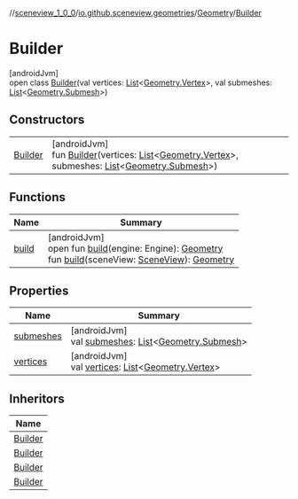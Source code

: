 //[sceneview_1_0_0](../../../../index.md)/[io.github.sceneview.geometries](../../index.md)/[Geometry](../index.md)/[Builder](index.md)

# Builder

[androidJvm]\
open class [Builder](index.md)(val vertices: [List](https://kotlinlang.org/api/latest/jvm/stdlib/kotlin.collections/-list/index.html)&lt;[Geometry.Vertex](../-vertex/index.md)&gt;, val submeshes: [List](https://kotlinlang.org/api/latest/jvm/stdlib/kotlin.collections/-list/index.html)&lt;[Geometry.Submesh](../-submesh/index.md)&gt;)

## Constructors

| | |
|---|---|
| [Builder](-builder.md) | [androidJvm]<br>fun [Builder](-builder.md)(vertices: [List](https://kotlinlang.org/api/latest/jvm/stdlib/kotlin.collections/-list/index.html)&lt;[Geometry.Vertex](../-vertex/index.md)&gt;, submeshes: [List](https://kotlinlang.org/api/latest/jvm/stdlib/kotlin.collections/-list/index.html)&lt;[Geometry.Submesh](../-submesh/index.md)&gt;) |

## Functions

| Name | Summary |
|---|---|
| [build](build.md) | [androidJvm]<br>open fun [build](build.md)(engine: Engine): [Geometry](../index.md)<br>fun [build](build.md)(sceneView: [SceneView](../../../io.github.sceneview/-scene-view/index.md)): [Geometry](../index.md) |

## Properties

| Name | Summary |
|---|---|
| [submeshes](submeshes.md) | [androidJvm]<br>val [submeshes](submeshes.md): [List](https://kotlinlang.org/api/latest/jvm/stdlib/kotlin.collections/-list/index.html)&lt;[Geometry.Submesh](../-submesh/index.md)&gt; |
| [vertices](vertices.md) | [androidJvm]<br>val [vertices](vertices.md): [List](https://kotlinlang.org/api/latest/jvm/stdlib/kotlin.collections/-list/index.html)&lt;[Geometry.Vertex](../-vertex/index.md)&gt; |

## Inheritors

| Name |
|---|
| [Builder](../../-cube/-builder/index.md) |
| [Builder](../../-cylinder/-builder/index.md) |
| [Builder](../../-plane/-builder/index.md) |
| [Builder](../../-sphere/-builder/index.md) |
